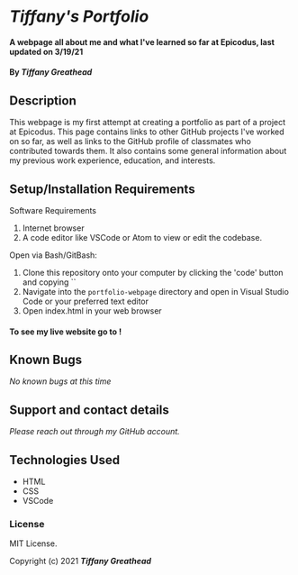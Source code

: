 # _Tiffany's Portfolio_

#### A webpage all about me and what I've learned so far at Epicodus, last updated on 3/19/21

#### By _**Tiffany Greathead**_

## Description

This webpage is my first attempt at creating a portfolio as part of a project at Epicodus. This page contains links to other GitHub projects I've worked on so far, as well as links to the GitHub profile of classmates who contributed towards them. It also contains some general information about my previous work experience, education, and interests.

## Setup/Installation Requirements

Software Requirements

1.  Internet browser
2.  A code editor like VSCode or Atom to view or edit the codebase.

Open via Bash/GitBash:

1.  Clone this repository onto your computer by clicking the 'code' button and copying ``
2.  Navigate into the `portfolio-webpage` directory and open in Visual Studio Code or your preferred text editor
3.  Open index.html in your web browser

#### To see my live website go to !

## Known Bugs

_No known bugs at this time_

## Support and contact details

_Please reach out through my GitHub account._

## Technologies Used

- HTML
- CSS
- VSCode

### License

MIT License.

Copyright (c) 2021 **_Tiffany Greathead_**
